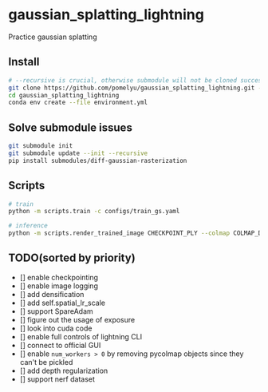 # gaussian_splatting_lightning
Practice gaussian splatting

## Install
```bash
# --recursive is crucial, otherwise submodule will not be cloned successfully especially diff-gaussian-rasterization
git clone https://github.com/pomelyu/gaussian_splatting_lightning.git --recursive
cd gaussian_splatting_lightning
conda env create --file environment.yml
```

## Solve submodule issues
```bash
git submodule init
git submodule update --init --recursive
pip install submodules/diff-gaussian-rasterization
```

## Scripts
```bash
# train
python -m scripts.train -c configs/train_gs.yaml

# inference
python -m scripts.render_trained_image CHECKPOINT_PLY --colmap COLMAP_DIR/sparse/0 --image COLMAP_DIR/images --down_scale=10
```

## TODO(sorted by priority)
- [] enable checkpointing
- [] enable image logging
- [] add densification
- [] add self.spatial_lr_scale
- [] support SpareAdam
- [] figure out the usage of exposure
- [] look into cuda code
- [] enable full controls of lightning CLI
- [] connect to official GUI
- [] enable `num_workers > 0` by removing pycolmap objects since they can't be pickled
- [] add depth regularization
- [] support nerf dataset
